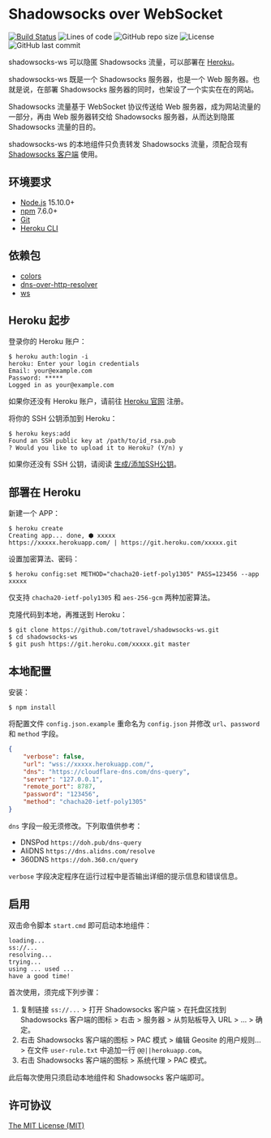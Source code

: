 
# Shadowsocks over WebSocket

[![Build Status](https://travis-ci.org/totravel/shadowsocks-ws.svg?branch=master)](https://travis-ci.org/totravel/shadowsocks-ws)
![Lines of code](https://img.shields.io/tokei/lines/github/totravel/shadowsocks-ws)
![GitHub repo size](https://img.shields.io/github/repo-size/totravel/shadowsocks-ws)
![License](https://img.shields.io/github/license/totravel/shadowsocks-ws)
![GitHub last commit](https://img.shields.io/github/last-commit/totravel/shadowsocks-ws)

shadowsocks-ws 可以隐匿 Shadowsocks 流量，可以部署在 [Heroku](https://www.heroku.com/)。

shadowsocks-ws 既是一个 Shadowsocks 服务器，也是一个 Web 服务器。也就是说，在部署 Shadowsocks 服务器的同时，也架设了一个实实在在的网站。

Shadowsocks 流量基于 WebSocket 协议传送给 Web 服务器，成为网站流量的一部分，再由 Web 服务器转交给 Shadowsocks 服务器，从而达到隐匿 Shadowsocks 流量的目的。

shadowsocks-ws 的本地组件只负责转发 Shadowsocks 流量，须配合现有 [Shadowsocks 客户端](https://github.com/shadowsocks/shadowsocks-windows) 使用。

## 环境要求

- [Node.js](https://nodejs.org/zh-cn/download/current) 15.10.0+
- [npm](https://nodejs.org/zh-cn/download/current) 7.6.0+
- [Git](https://gitforwindows.org/)
- [Heroku CLI](https://devcenter.heroku.com/articles/heroku-cli)

## 依赖包

- [colors](https://github.com/Marak/colors.js)
- [dns-over-http-resolver](https://github.com/vasco-santos/dns-over-http-resolver)
- [ws](https://github.com/websockets/ws)

## Heroku 起步

登录你的 Heroku 账户：

```shell
$ heroku auth:login -i
heroku: Enter your login credentials
Email: your@example.com
Password: *****
Logged in as your@example.com
```

如果你还没有 Heroku 账户，请前往 [Heroku 官网](https://www.heroku.com/) 注册。

将你的 SSH 公钥添加到 Heroku：

```shell
$ heroku keys:add
Found an SSH public key at /path/to/id_rsa.pub
? Would you like to upload it to Heroku? (Y/n) y
```

如果你还没有 SSH 公钥，请阅读 [生成/添加SSH公钥](https://gitee.com/help/articles/4181)。

## 部署在 Heroku

新建一个 APP：

```shell
$ heroku create
Creating app... done, ⬢ xxxxx
https://xxxxx.herokuapp.com/ | https://git.heroku.com/xxxxx.git
```

设置加密算法、密码：

```shell
$ heroku config:set METHOD="chacha20-ietf-poly1305" PASS=123456 --app xxxxx
```

仅支持 `chacha20-ietf-poly1305` 和 `aes-256-gcm` 两种加密算法。

克隆代码到本地，再推送到 Heroku：

```shell
$ git clone https://github.com/totravel/shadowsocks-ws.git
$ cd shadowsocks-ws
$ git push https://git.heroku.com/xxxxx.git master
```

## 本地配置

安装：

```shell
$ npm install
```

将配置文件 `config.json.example` 重命名为 `config.json` 并修改 `url`、`password` 和 `method` 字段。

```json
{
    "verbose": false,
    "url": "wss://xxxxx.herokuapp.com/",
    "dns": "https://cloudflare-dns.com/dns-query",
    "server": "127.0.0.1",
    "remote_port": 8787,
    "password": "123456",
    "method": "chacha20-ietf-poly1305"
}
```

`dns` 字段一般无须修改。下列取值供参考：

- DNSPod `https://doh.pub/dns-query`
- AliDNS `https://dns.alidns.com/resolve`
- 360DNS `https://doh.360.cn/query`

`verbose` 字段决定程序在运行过程中是否输出详细的提示信息和错误信息。

## 启用

双击命令脚本 `start.cmd` 即可启动本地组件：

```shell
loading...
ss://...
resolving...
trying...
using ... used ...
have a good time!
```

首次使用，须完成下列步骤：

1. 复制链接 `ss://...` > 打开 Shadowsocks 客户端 > 在托盘区找到 Shadowsocks 客户端的图标 > 右击 > 服务器 > 从剪贴板导入 URL > ... > 确定。
1. 右击 Shadowsocks 客户端的图标 > PAC 模式 > 编辑 Geosite 的用户规则... > 在文件 `user-rule.txt` 中追加一行 `@@||herokuapp.com`。
1. 右击 Shadowsocks 客户端的图标 > 系统代理 > PAC 模式。

此后每次使用只须启动本地组件和 Shadowsocks 客户端即可。

## 许可协议

[The MIT License (MIT)](http://opensource.org/licenses/MIT)
